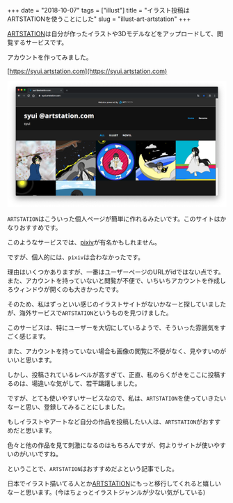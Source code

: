 +++
date = "2018-10-07"
tags = ["illust"]
title = "イラスト投稿はARTSTATIONを使うことにした"
slug = "illust-art-artstation"
+++

[ARTSTATION](https://artstation.com)は自分が作ったイラストや3Dモデルなどをアップロードして、閲覧するサービスです。

アカウントを作ってみました。

[https://syui.artstation.com](https://syui.artstation.com)

![](https://raw.githubusercontent.com/syui/img/master/old/artstation-01.png)

`ARTSTATION`はこういった個人ページが簡単に作れるみたいです。このサイトはかなりおすすめです。

このようなサービスでは、[pixiv](https://pixiv.net)が有名かもしれません。

ですが、個人的には、`pixiv`は合わなかったです。

理由はいくつかありますが、一番はユーザーページのURLがidではない点です。また、アカウントを持っていないと閲覧が不便で、いちいちアカウントを作成しろウィンドウが開くのも大きかったです。

そのため、私はずっといい感じのイラストサイトがないかなーと探していましたが、海外サービスで`ARTSTATION`というものを見つけました。

このサービスは、特にユーザーを大切にしているようで、そういった雰囲気をすごく感じます。

また、アカウントを持っていない場合も画像の閲覧に不便がなく、見やすいのがいいと思います。

しかし、投稿されているレベルが高すぎて、正直、私のらくがきをここに投稿するのは、場違いな気がして、若干躊躇しました。

ですが、とても使いやすいサービスなので、私は、`ARTSTATION`を使っていきたいなーと思い、登録してみることにしました。

もしイラストやアートなど自分の作品を投稿したい人は、`ARTSTATION`がおすすめだと思います。

色々と他の作品を見て刺激になるのはもちろんですが、何よりサイトが使いやすいのがいいですね。

ということで、`ARTSTATION`はおすすめだよという記事でした。

日本でイラスト描いてる人とか[ARTSTATION](https://artstation.com)にもっと移行してくれると嬉しいなーと思います。(今はちょっとイラストジャンルが少ない気がしている)

